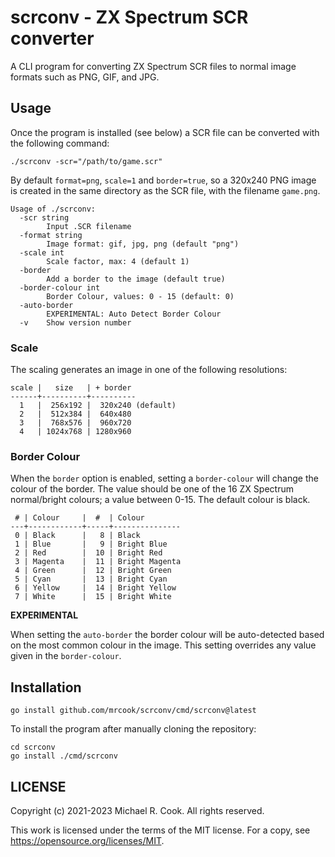 # scrconv - ZX Spectrum SCR converter

A CLI program for converting ZX Spectrum SCR files to normal image formats
such as PNG, GIF, and JPG.

## Usage

Once the program is installed (see below) a SCR file can be converted with
the following command:

    ./scrconv -scr="/path/to/game.scr"

By default `format=png`, `scale=1` and `border=true`, so a 320x240 PNG image is
created in the same directory as the SCR file, with the filename `game.png`.

    Usage of ./scrconv:
      -scr string
            Input .SCR filename
      -format string
            Image format: gif, jpg, png (default "png")
      -scale int
            Scale factor, max: 4 (default 1)
      -border
            Add a border to the image (default true)
      -border-colour int
            Border Colour, values: 0 - 15 (default: 0)
      -auto-border
            EXPERIMENTAL: Auto Detect Border Colour
      -v	Show version number

### Scale

The scaling generates an image in one of the following resolutions:

    scale |   size   | + border
    ------+----------+----------
      1   |  256x192 |  320x240 (default)
      2   |  512x384 |  640x480
      3   |  768x576 |  960x720
      4   | 1024x768 | 1280x960

### Border Colour

When the `border` option is enabled, setting a `border-colour` will change
the colour of the border. The value should be one of the 16 ZX Spectrum
normal/bright colours; a value between 0-15. The default colour is black.

     # | Colour     |  #  | Colour
    ---+------------+-----+---------------
     0 | Black      |   8 | Black
     1 | Blue       |   9 | Bright Blue
     2 | Red        |  10 | Bright Red
     3 | Magenta    |  11 | Bright Magenta
     4 | Green      |  12 | Bright Green
     5 | Cyan       |  13 | Bright Cyan
     6 | Yellow     |  14 | Bright Yellow
     7 | White      |  15 | Bright White

**EXPERIMENTAL**

When setting the `auto-border` the border colour will be auto-detected based on
the most common colour in the image. This setting overrides any value given in
the `border-colour`.


## Installation

    go install github.com/mrcook/scrconv/cmd/scrconv@latest

To install the program after manually cloning the repository:

    cd scrconv
    go install ./cmd/scrconv


## LICENSE

Copyright (c) 2021-2023 Michael R. Cook. All rights reserved.

This work is licensed under the terms of the MIT license.
For a copy, see <https://opensource.org/licenses/MIT>.

